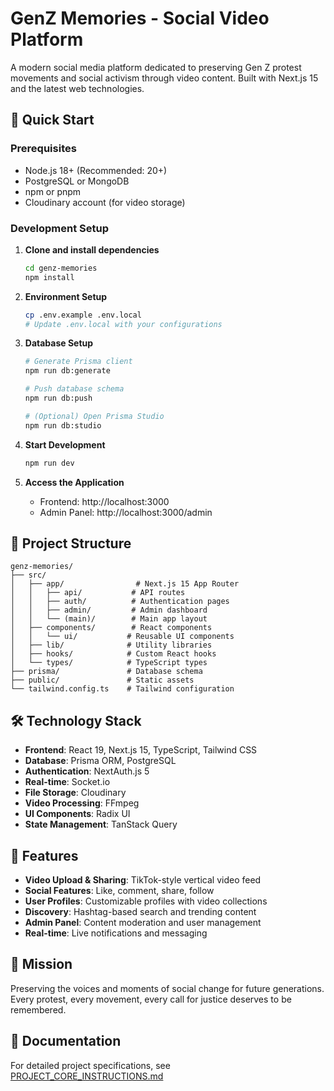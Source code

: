 # GenZ Memories - Social Video Platform

A modern social media platform dedicated to preserving Gen Z protest movements and social activism through video content. Built with Next.js 15 and the latest web technologies.

## 🚀 Quick Start

### Prerequisites

- Node.js 18+ (Recommended: 20+)
- PostgreSQL or MongoDB
- npm or pnpm
- Cloudinary account (for video storage)

### Development Setup

1. **Clone and install dependencies**

   ```bash
   cd genz-memories
   npm install
   ```

2. **Environment Setup**

   ```bash
   cp .env.example .env.local
   # Update .env.local with your configurations
   ```

3. **Database Setup**

   ```bash
   # Generate Prisma client
   npm run db:generate

   # Push database schema
   npm run db:push

   # (Optional) Open Prisma Studio
   npm run db:studio
   ```

4. **Start Development**

   ```bash
   npm run dev
   ```

5. **Access the Application**
   - Frontend: http://localhost:3000
   - Admin Panel: http://localhost:3000/admin

## 📁 Project Structure

```
genz-memories/
├── src/
│   ├── app/                # Next.js 15 App Router
│   │   ├── api/           # API routes
│   │   ├── auth/          # Authentication pages
│   │   ├── admin/         # Admin dashboard
│   │   └── (main)/        # Main app layout
│   ├── components/        # React components
│   │   └── ui/           # Reusable UI components
│   ├── lib/              # Utility libraries
│   ├── hooks/            # Custom React hooks
│   └── types/            # TypeScript types
├── prisma/               # Database schema
├── public/               # Static assets
└── tailwind.config.ts    # Tailwind configuration
```

## 🛠️ Technology Stack

- **Frontend**: React 19, Next.js 15, TypeScript, Tailwind CSS
- **Database**: Prisma ORM, PostgreSQL
- **Authentication**: NextAuth.js 5
- **Real-time**: Socket.io
- **File Storage**: Cloudinary
- **Video Processing**: FFmpeg
- **UI Components**: Radix UI
- **State Management**: TanStack Query

## 🎯 Features

- **Video Upload & Sharing**: TikTok-style vertical video feed
- **Social Features**: Like, comment, share, follow
- **User Profiles**: Customizable profiles with video collections
- **Discovery**: Hashtag-based search and trending content
- **Admin Panel**: Content moderation and user management
- **Real-time**: Live notifications and messaging

## 🌟 Mission

Preserving the voices and moments of social change for future generations. Every protest, every movement, every call for justice deserves to be remembered.

## 📖 Documentation

For detailed project specifications, see [PROJECT_CORE_INSTRUCTIONS.md](./PROJECT_CORE_INSTRUCTIONS.md)
